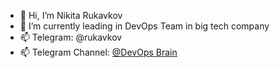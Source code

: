 - 👋 Hi, I’m Nikita Rukavkov
- 🌱 I’m currently leading in DevOps Team in big tech company
- 📫 Telegram: @rukavkov
- 📫 Telegram Channel: [@DevOps Brain](https://t.me/devopsbrain)
<!---
nrukavkov/nrukavkov is a ✨ special ✨ repository because its `README.md` (this file) appears on your GitHub profile.
You can click the Preview link to take a look at your changes.
--->
